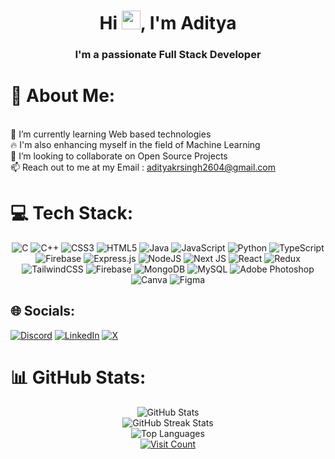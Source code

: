 <h1 align="center">Hi <img src="https://raw.githubusercontent.com/MartinHeinz/MartinHeinz/master/wave.gif" width="30px" height="30px" />, I'm Aditya
<h3 align="center">I'm a passionate Full Stack Developer</h3>

# 💫 About Me:
<br>🌱 I’m currently learning Web based technologies<br>🔥 I'm also enhancing myself in the field of Machine Learning <br>👯 I’m looking to collaborate on Open Source Projects<br>📫 Reach out to me at my Email : adityakrsingh2604@gmail.com


# 💻 Tech Stack:
<div align="center">
    <img src="https://img.shields.io/badge/c-%2300599C.svg?style=for-the-badge&logo=c&logoColor=white" alt="C" />
    <img src="https://img.shields.io/badge/c++-%2300599C.svg?style=for-the-badge&logo=c%2B%2B&logoColor=white" alt="C++" />
    <img src="https://img.shields.io/badge/css3-%231572B6.svg?style=for-the-badge&logo=css3&logoColor=white" alt="CSS3" />
    <img src="https://img.shields.io/badge/html5-%23E34F26.svg?style=for-the-badge&logo=html5&logoColor=white" alt="HTML5" />
    <img src="https://img.shields.io/badge/java-%23ED8B00.svg?style=for-the-badge&logo=openjdk&logoColor=white" alt="Java" />
    <img src="https://img.shields.io/badge/javascript-%23323330.svg?style=for-the-badge&logo=javascript&logoColor=%23F7DF1E" alt="JavaScript" />
    <img src="https://img.shields.io/badge/python-3670A0?style=for-the-badge&logo=python&logoColor=ffdd54" alt="Python" />
    <img src="https://img.shields.io/badge/typescript-%23007ACC.svg?style=for-the-badge&logo=typescript&logoColor=white" alt="TypeScript" />
    <img src="https://img.shields.io/badge/firebase-%23039BE5.svg?style=for-the-badge&logo=firebase" alt="Firebase" />
    <img src="https://img.shields.io/badge/express.js-%23404d59.svg?style=for-the-badge&logo=express&logoColor=%2361DAFB" alt="Express.js" />
    <img src="https://img.shields.io/badge/node.js-6DA55F?style=for-the-badge&logo=node.js&logoColor=white" alt="NodeJS" />
    <img src="https://img.shields.io/badge/Next-black?style=for-the-badge&logo=next.js&logoColor=white" alt="Next JS" />
    <img src="https://img.shields.io/badge/react-%2320232a.svg?style=for-the-badge&logo=react&logoColor=%2361DAFB" alt="React" />
    <img src="https://img.shields.io/badge/redux-%23593d88.svg?style=for-the-badge&logo=redux&logoColor=white" alt="Redux" />
    <img src="https://img.shields.io/badge/tailwindcss-%2338B2AC.svg?style=for-the-badge&logo=tailwind-css&logoColor=white" alt="TailwindCSS" />
    <img src="https://img.shields.io/badge/Firebase-039BE5?style=for-the-badge&logo=Firebase&logoColor=white" alt="Firebase" />
    <img src="https://img.shields.io/badge/MongoDB-%234ea94b.svg?style=for-the-badge&logo=mongodb&logoColor=white" alt="MongoDB" />
    <img src="https://img.shields.io/badge/mysql-%2300000f.svg?style=for-the-badge&logo=mysql&logoColor=white" alt="MySQL" />
    <img src="https://img.shields.io/badge/adobe%20photoshop-%2331A8FF.svg?style=for-the-badge&logo=adobe%20photoshop&logoColor=white" alt="Adobe Photoshop" />
    <img src="https://img.shields.io/badge/Canva-%2300C4CC.svg?style=for-the-badge&logo=Canva&logoColor=white" alt="Canva" />
    <img src="https://img.shields.io/badge/figma-%23F24E1E.svg?style=for-the-badge&logo=figma&logoColor=white" alt="Figma" />
</div>







## 🌐 Socials:
[![Discord](https://img.shields.io/badge/Discord-%237289DA.svg?logo=discord&logoColor=white)](https://discord.gg/praise_dark_lord)
[![LinkedIn](https://img.shields.io/badge/LinkedIn-%230077B5.svg?logo=linkedin&logoColor=white)](https://linkedin.com/in/adityakrsingh26) 
[![X](https://img.shields.io/badge/X-black.svg?logo=X&logoColor=white)](https://x.com/AdityaKrSingh26) 



# 📊 GitHub Stats:
<div align="center">
  <img src="https://github-readme-stats.vercel.app/api?username=AdityaKrSingh26&theme=highcontrast&hide_border=false&include_all_commits=true&count_private=false" alt="GitHub Stats" /><br/>
  <img src="https://github-readme-streak-stats.herokuapp.com/?user=AdityaKrSingh26&theme=highcontrast&hide_border=false" alt="GitHub Streak Stats" /><br/>
  <img src="https://github-readme-stats.vercel.app/api/top-langs/?username=AdityaKrSingh26&theme=highcontrast&hide_border=false&include_all_commits=true&count_private=false&layout=compact" alt="Top Languages" />
</div>



<div align="center">
    <a href="https://visitcount.itsvg.in">
        <img src="https://visitcount.itsvg.in/api?id=AdityaKrSingh26&icon=0&color=12" alt="Visit Count" />
    </a>
</div>


<!-- Proudly created with GPRM ( https://gprm.itsvg.in ) -->
